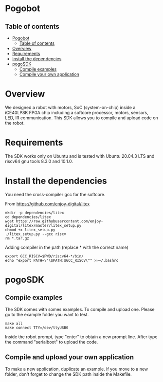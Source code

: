 Pogobot
=======

Table of contents
-----------------

-   [Pogobot](#pogobot)
    -   [Table of contents](#table-of-contents)
-   [Overview](#overview)
-   [Requirements](#requirements)
-   [Install the dependencies](#install-the-dependencies)
-   [pogoSDK](#pogosdk)
    -   [Compile examples](#compile-examples)
    -   [Compile your own application](#compile-your-own-application)



Overview
========

We designed a robot with motors, SoC (system-on-chip) inside a
iCE40LP8K FPGA chip including a softcore processor, motors, sensors, LED, IR communication.
This SDK allows you to compile and upload code on the robot.

Requirements
============

The SDK works only on Ubuntu and is tested with Ubuntu 20.04.3 LTS and riscv64 gnu tools 8.3.0 and 10.1.0.


Install the dependencies
========================

You need the cross-compiler gcc for the softcore.

From https://github.com/enjoy-digital/litex

    mkdir -p dependencies/litex
    cd dependencies/litex
    wget https://raw.githubusercontent.com/enjoy-digital/litex/master/litex_setup.py
    chmod +x litex_setup.py
    ./litex_setup.py --gcc riscv
    rm *.tar.gz

Adding compiler in the path (replace * with the correct name)

    export GCC_RISCV=$PWD/riscv64-*/bin/
    echo "export PATH=\"\$PATH:$GCC_RISCV\"" >>~/.bashrc


pogoSDK
=======

Compile examples
----------------

The SDK comes with somes examples.
To compile and upload one. Please go to the example folder you want to test.

    make all
    make connect TTY=/dev/ttyUSB0

Inside the robot prompt, type "enter" to obtain a new prompt line.
After type the command "serialboot" to upload the code. 


Compile and upload your own application
---------------------------------------

To make a new application, duplicate an example. 
If you move to a new folder, don't forget to change the SDK path inside the Makefile.

